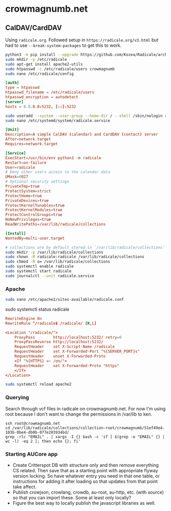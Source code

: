 # crowmagnumb.net

## CalDAV/CardDAV

Using `radicale.org`. Followed setup in `https://radicale.org/v3.html` but had to use `--break-system-packages` to get this to work.

```sh
python3 -m pip install --upgrade https://github.com/Kozea/Radicale/archive/master.tar.gz --break-system-packages
sudo mkdir -p /etc/radicale
sudo apt-get install apache2-utils
sudo htpasswd -c /etc/radicale/users crowmagnumb
sudo nano /etc/radicale/config
```

```conf
[auth]
type = htpasswd
htpasswd_filename = /etc/radicale/users
htpasswd_encryption = autodetect
[server]
hosts = 0.0.0.0:5232, [::]:5232
```

```sh
sudo useradd --system --user-group --home-dir / --shell /sbin/nologin radicale
sudo nano /etc/systemd/system/radicale.service
```

```conf
[Unit]
Description=A simple CalDAV (calendar) and CardDAV (contact) server
After=network.target
Requires=network.target

[Service]
ExecStart=/usr/bin/env python3 -m radicale
Restart=on-failure
User=radicale
# Deny other users access to the calendar data
UMask=0027
# Optional security settings
PrivateTmp=true
ProtectSystem=strict
ProtectHome=true
PrivateDevices=true
ProtectKernelTunables=true
ProtectKernelModules=true
ProtectControlGroups=true
NoNewPrivileges=true
ReadWritePaths=/var/lib/radicale/collections

[Install]
WantedBy=multi-user.target
```

```sh
# collections are by default stored in `/var/lib/radicale/collections`
sudo mkdir -p /var/lib/radicale/collections
sudo chown -R radicale:radicale /var/lib/radicale/collections
sudo chmod -R o= /var/lib/radicale/collections
sudo systemctl enable radicale
sudo systemctl start radicale
sudo journalctl --unit radicale.service
```

### Apache

```sh
sudo nano /etc/apache2/sites-available/radicale.conf
```
sudo systemctl status radicale

```conf
RewriteEngine On
RewriteRule ^/radicale$ /radicale/ [R,L]

<Location "/radicale/">
    ProxyPass        http://localhost:5232/ retry=0
    ProxyPassReverse http://localhost:5232/
    RequestHeader    set X-Script-Name /radicale
    RequestHeader    set X-Forwarded-Port "%{SERVER_PORT}s"
    RequestHeader    unset X-Forwarded-Proto
    <If "%{HTTPS} =~ /on/">
    RequestHeader    set X-Forwarded-Proto "https"
    </If>
</Location>
```

```sh
sudo systemctl reload apache2
```

### Querying

Search through vcf files in radicale on crowmagnumb.net. For now I'm using root because I don't want to change the permissions in /var/lib to ken.

```
ssh root@crowmagnumb.net
cd /var/lib/radicale/collections/collection-root/crowmagnumb/51ef49e4-103b-0be4-db0b-077e203934bd/
grep -rlc "EMAIL" . | xargs -I {} bash -c 'if [ $(grep -o "EMAIL" {} | wc -l) -eq 2 ]; then echo {}; fi'
```

### Starting AUCore app

- Create Critterspot DB with structure only and then remove everything CS related. Then save that as a starting point with appropriate flyway version locking. So have whatever entry you need in that one table, or instructions for adding it after loading so that updates from that point take affect.
- Publish crowjson, crowlang, crowdb, au-root, au-http, etc. (with source) so that you can import these. Some at least only locally?
- Figure the best way to locally publish the javascript libraries as well.
